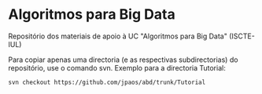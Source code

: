 # Algoritmos para Big Data
Repositório dos materiais de apoio à UC "Algoritmos para Big Data" (ISCTE-IUL)

Para copiar apenas uma directoria (e as respectivas subdirectorias) do repositório, use o comando svn. Exemplo para a directoria Tutorial: 

    svn checkout https://github.com/jpaos/abd/trunk/Tutorial


